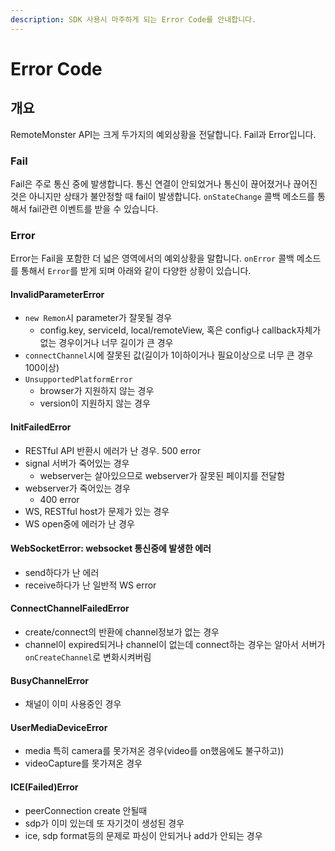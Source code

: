 ```yaml
---
description: SDK 사용시 마주하게 되는 Error Code를 안내합니다.
---
```


# Error Code

## 개요

RemoteMonster API는 크게 두가지의 예외상황을 전달합니다. Fail과 Error입니다.

### Fail

Fail은 주로 통신 중에 발생합니다. 통신 연결이 안되었거나 통신이 끊어졌거나 끊어진 것은 아니지만 상태가 불안정할 때 fail이 발생합니다. `onStateChange` 콜백 메소드를 통해서 fail관련 이벤트를 받을 수 있습니다.

### Error

Error는 Fail을 포함한 더 넓은 영역에서의 예외상황을 말합니다. `onError` 콜백 메소드를 통해서 `Error`를 받게 되며 아래와 같이 다양한 상황이 있습니다.

#### InvalidParameterError

* `new Remon`시 parameter가 잘못될 경우
  * config.key, serviceId, local/remoteView, 혹은 config나 callback자체가 없는 경우이거나 너무 길이가 큰 경우
* `connectChannel`시에 잘못된 값\(길이가 1이하이거나 필요이상으로 너무 큰 경우 100이상\)
* `UnsupportedPlatformError`
  * browser가 지원하지 않는 경우
  * version이 지원하지 않는 경우

#### InitFailedError

* RESTful API 반환시 에러가 난 경우. 500 error
* signal 서버가 죽어있는 경우
  * webserver는 살아있으므로 webserver가 잘못된 페이지를 전달함
* webserver가 죽어있는 경우
  * 400 error
* WS, RESTful host가 문제가 있는 경우
* WS open중에 에러가 난 경우

#### WebSocketError: websocket 통신중에 발생한 에러

* send하다가 난 에러
* receive하다가 난 일반적 WS error

#### ConnectChannelFailedError

* create/connect의 반환에 channel정보가 없는 경우
* channel이 expired되거나 channel이 없는데 connect하는 경우는 알아서 서버가 `onCreateChannel`로 변화시켜버림

#### BusyChannelError

* 채널이 이미 사용중인 경우

#### UserMediaDeviceError

* media 특히 camera를 못가져온 경우\(video를 on했음에도 불구하고\)\)
* videoCapture를 못가져온 경우

#### ICE\(Failed\)Error

* peerConnection create 안될때
* sdp가 이미 있는데 또 자기것이 생성된 경우
* ice, sdp format등의 문제로 파싱이 안되거나 add가 안되는 경우

